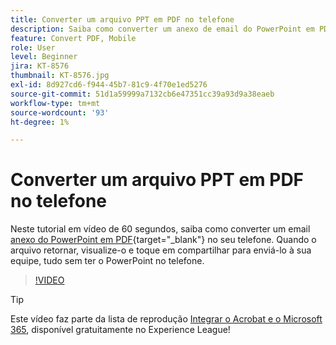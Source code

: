 ```yaml
---
title: Converter um arquivo PPT em PDF no telefone
description: Saiba como converter um anexo de email do PowerPoint em PDF no telefone
feature: Convert PDF, Mobile
role: User
level: Beginner
jira: KT-8576
thumbnail: KT-8576.jpg
exl-id: 8d927cd6-f944-45b7-81c9-4f70e1ed5276
source-git-commit: 51d1a59999a7132cb6e47351cc39a93d9a38eaeb
workflow-type: tm+mt
source-wordcount: '93'
ht-degree: 1%

---
```


# Converter um arquivo PPT em PDF no telefone

Neste tutorial em vídeo de 60 segundos, saiba como converter um email [anexo do PowerPoint em PDF](https://www.adobe.com/br/acrobat/online/ppt-to-pdf.html){target="_blank"} no seu telefone. Quando o arquivo retornar, visualize-o e toque em compartilhar para enviá-lo à sua equipe, tudo sem ter o PowerPoint no telefone.

>[!VIDEO](https://video.tv.adobe.com/v/336366?quality=12&learn=on&hidetitle=true)

>[!TIP]
>
>Este vídeo faz parte da lista de reprodução [Integrar o Acrobat e o Microsoft 365](https://experienceleague.adobe.com/?lang=pt-br&recommended=Acrobat-U-1-2021.microsoft365), disponível gratuitamente no Experience League!
